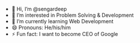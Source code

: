 - 👋 Hi, I’m @sengardeep
- 👀 I’m interested in Problem Solving & Development
- 🌱 I’m currently learning Web Development
- 😄 Pronouns: He/his/him
- ⚡ Fun fact: I want to become CEO of Google 

<!---
sengardeep/sengardeep is a ✨ special ✨ repository because its `README.md` (this file) appears on your GitHub profile.
You can click the Preview link to take a look at your changes.
--->

